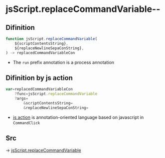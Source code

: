 # jsScript.replaceCommandVariable--

## Difinition

```js.js
function jsScript.replaceCommandVariable(
	${scriptContentsString},
	${replaceNewlineSepaConString},
) -> replacedCommandVariableCon
```

- The `run` prefix annotation is a process annotation


## Difinition by js action

```js.js
var=replacedCommandVariableCon
	?func=jsScript.replaceCommandVariable
	?args=
		&scriptContentsString=
		&replaceNewlineSepaConString=
```

- [js action](#) is annotation-oriented language based on javascript in `CommandClick`



## Src

-> [jsScript.replaceCommandVariable](https://github.com/puutaro/CommandClick/blob/master/app/src/main/java/com/puutaro/commandclick/fragment_lib/terminal_fragment/js_interface/edit/JsScript.kt#L180)


